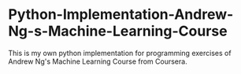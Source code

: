 # Python-Implementation-Andrew-Ng-s-Machine-Learning-Course
This is my own python implementation for programming exercises of Andrew Ng's Machine Learning Course from Coursera.
